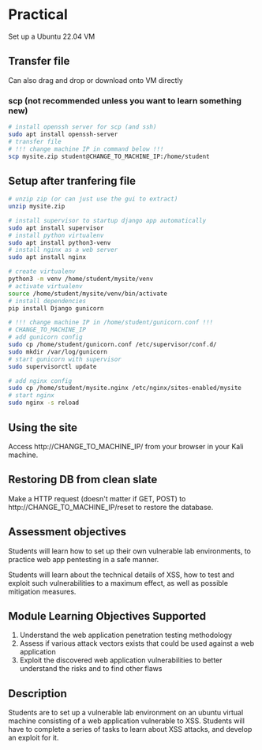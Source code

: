 # Practical

Set up a Ubuntu 22.04 VM

## Transfer file

Can also drag and drop or download onto VM directly

### scp (not recommended unless you want to learn something new)

```bash
# install openssh server for scp (and ssh)
sudo apt install openssh-server
# transfer file
# !!! change machine IP in command below !!!
scp mysite.zip student@CHANGE_TO_MACHINE_IP:/home/student
```

## Setup after tranfering file

```bash
# unzip zip (or can just use the gui to extract)
unzip mysite.zip

# install supervisor to startup django app automatically
sudo apt install supervisor
# install python virtualenv
sudo apt install python3-venv
# install nginx as a web server
sudo apt install nginx

# create virtualenv
python3 -m venv /home/student/mysite/venv
# activate virtualenv
source /home/student/mysite/venv/bin/activate
# install dependencies
pip install Django gunicorn

# !!! change machine IP in /home/student/gunicorn.conf !!!
# CHANGE_TO_MACHINE_IP
# add gunicorn config
sudo cp /home/student/gunicorn.conf /etc/supervisor/conf.d/
sudo mkdir /var/log/gunicorn
# start gunicorn with supervisor
sudo supervisorctl update

# add nginx config
sudo cp /home/student/mysite.nginx /etc/nginx/sites-enabled/mysite
# start nginx
sudo nginx -s reload
```

## Using the site

Access http://CHANGE_TO_MACHINE_IP/ from your browser in your Kali machine.

## Restoring DB from clean slate

Make a HTTP request (doesn't matter if GET, POST) to http://CHANGE_TO_MACHINE_IP/reset to restore the database.

## Assessment objectives

Students will learn how to set up their own vulnerable lab environments, to practice web app pentesting in a safe manner.

Students will learn about the technical details of XSS, how to test and exploit such vulnerabilities to a maximum effect, as well as possible mitigation measures.

## Module Learning Objectives Supported

1. Understand the web application penetration testing methodology
2. Assess if various attack vectors exists that could be used against a web application
3. Exploit the discovered web application vulnerabilities to better understand the risks and to find other flaws

## Description

Students are to set up a vulnerable lab environment on an ubuntu virtual machine consisting of a web application vulnerable to XSS. Students will have to complete a series of tasks to learn about XSS attacks, and develop an exploit for it.
